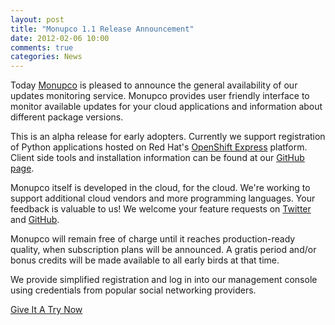 ```yaml
---
layout: post
title: "Monupco 1.1 Release Announcement"
date: 2012-02-06 10:00
comments: true
categories: News
---
```


Today [Monupco](http://monupco.com) is pleased to announce the general availability
of our updates monitoring service. Monupco provides user friendly interface to
monitor available updates for your cloud applications and information about different
package versions.


This is an alpha release for early adopters. Currently we support registration of
Python applications hosted on Red Hat's [OpenShift Express](http://openshift.redhat.com)
platform. Client side tools and installation information can be found at our
[GitHub page](https://github.com/monupco/monupco-openshift-express-python).


Monupco itself is developed in the cloud, for the cloud. We're working to support
additional cloud vendors and more programming languages. Your feedback is valuable to us!
We welcome your feature requests on [Twitter](http://twitter.com/monupco) and
[GitHub](https://github.com/monupco/monupco.github.com/issues/new).


Monupco will remain free of charge until it reaches production-ready quality, when
subscription plans will be announced. A gratis period and/or bonus credits will be made
available to all early birds at that time.

We provide simplified registration and log in into our management console using
credentials from popular social networking providers.


<a href="https://monupco-otb.rhcloud.com/applications/mine/" class="button red small"><span>Give It A Try Now</span></a>

